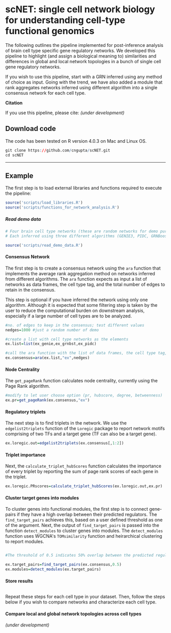 # scNET: single cell network biology for understanding cell-type functional genomics


The following outlines the pipeline implemented for post-inference analysis of brain cell type specific gene regulatory networks. We developed this pipeline to highlight (and assign a biological meaning to) similarities and differences in global and local network topologies in a bunch of single cell gene regulatory networks.

If you wish to use this pipeline, start with a GRN inferred using any method of choice as input. Going with the trend, we have also added a module that rank aggregates networks inferred using different algorithm into a single consensus network for each cell type.

**Citation**

If you use this pipeline, please cite: *(under development)*

## Download code
The code has been tested on R version 4.0.3 on Mac and Linux OS.

```r
git clone https://github.com/cngupta/scNET.git
cd scNET
```
___

## Example
The first step is to load external libraries and functions required to execute the pipeline:

```r
source('scripts/load_libraries.R')
source('scripts/functions_for_network_analysis.R')
```

##### Read demo data
```r
# Four brain cell type networks (these are random networks for demo purposes)
# Each inferred using three different algorithms (GENIE3, PIDC, GRNBoost2)

source('scripts/read_demo_data.R')
```

#### Consensus Network


The first step is to create a consensus network using the `ara` function that implements the average rank aggregation method on
networks inferred from different algorithms. The `ara` function expects as input a list of networks as data frames, the cell type tag, and the total number of edges to retain in the consensus.

This step is optional if you have inferred the network using only one algorithm. Although it is expected that some filtering step is taken by the user to reduce the computational burden on downstream analysis, especially if a large number of cell types are to be analyzed.    

```r
#no. of edges to keep in the consensus; test different values
nedges=1000 #just a random number of demo

#create a list with cell type networks as the elements
ex.list=list(ex_genie,ex_grnbst,ex_pidc)

#call the ara function with the list of data frames, the cell type tag, and the total number of edges as arguments.
ex.consensus=ara(ex.list,"ex",nedges)

```

#### Node Centrality
The `get_pageRank` function calculates node centrality, currently using the Page Rank algorithm.    
```r
#modify to let user choose option (pr, hubscore, degree, betweenness)
ex.pr=get_pageRank(ex.consensus,"ex")
```

#### Regulatory triplets  
The next step is to find triplets in the network. We use the `edgelist2triplets` function of the `Loregic` package to report network motifs comprising of two TFs and a target gene (TF can also be a target gene).
```r
ex.loregic.out=edgelist2triplets(ex.consensus[,1:2])
```

#### Triplet importance
Next, the `calculate_triplet_hubScores` function calculates the importance of every triplet by reporting the sum of page rank scores of each gene in the triplet.
```r
ex.loregic.PRscores=calculate_triplet_hubScores(ex.loregic.out,ex.pr)
```

#### Cluster target genes into modules
To cluster genes into functional modules, the first step is to connect gene-pairs if they have a high overlap between their predicted regulators. The `find_target_pairs` achieves this, based on a user defined threshold as one of the argument. Next, the output of `find_target_pairs` is passed into the function `detect_modules` to cluster genes into modules. The `detect_modules` function uses WGCNA's `TOMsimilarity` function and heirarchical clustering to report modules.
```r

#The threshold of 0.5 indicates 50% overlap between the predicted regulators of every target gene-pair. This threshold should ideally be tested for a range of values.

ex.target_pairs=find_target_pairs(ex.consensus,0.5)
ex.modules=detect_modules(ex.target_pairs)
```

#### Store results
```r

```

Repeat these steps for each cell type in your dataset. Then, follow the steps below
if you wish to compare networks and characterize each cell type.  
#### Compare local and global network topologies across cell types
*(under development)*
